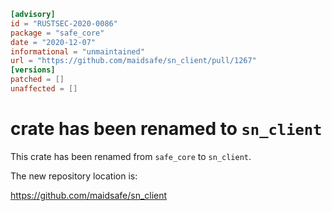 ```toml
[advisory]
id = "RUSTSEC-2020-0086"
package = "safe_core"
date = "2020-12-07"
informational = "unmaintained"
url = "https://github.com/maidsafe/sn_client/pull/1267"
[versions]
patched = []
unaffected = []
```

# crate has been renamed to `sn_client`

This crate has been renamed from `safe_core` to `sn_client`.

The new repository location is:

<https://github.com/maidsafe/sn_client>
